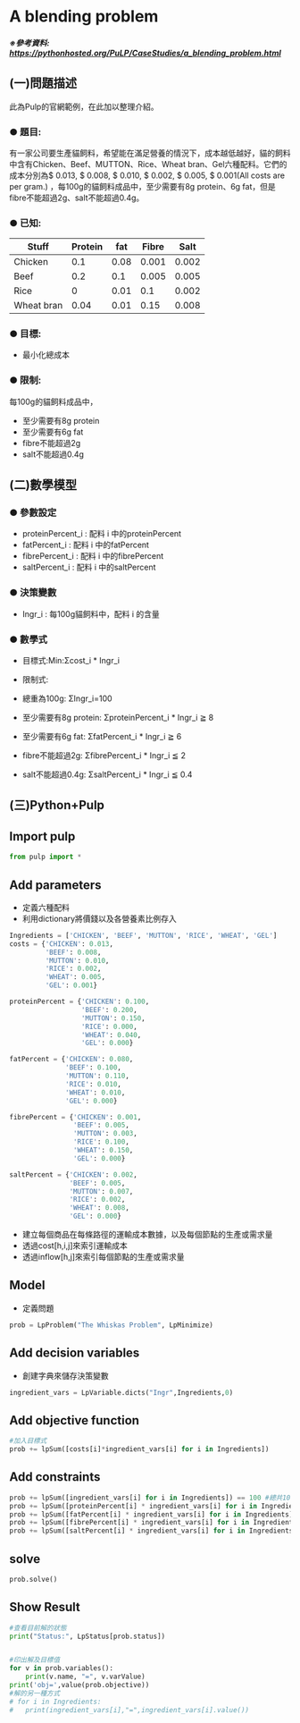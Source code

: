 # A blending problem

 ##### ※參考資料: https://pythonhosted.org/PuLP/CaseStudies/a_blending_problem.html 
  
 ## (一)問題描述
此為Pulp的官網範例，在此加以整理介紹。

 ### ● 題目:
 有一家公司要生產貓飼料，希望能在滿足營養的情況下，成本越低越好，貓的飼料中含有Chicken、Beef、MUTTON、Rice、Wheat bran、Gel六種配料。它們的成本分別為$ 0.013, $ 0.008, $ 0.010, $ 0.002, $ 0.005, $ 0.001(All costs are per gram.) ，每100g的貓飼料成品中，至少需要有8g protein、6g fat，但是fibre不能超過2g、salt不能超過0.4g。
 
 ### ● 已知:
|Stuff|Protein|fat|Fibre|Salt
|-----|-----|-----|-----|-----|
|Chicken|0.1|0.08|0.001|0.002|
|Beef|0.2|0.1|0.005|0.005|
|Rice|0|0.01|0.1|0.002|
|Wheat bran|0.04|0.01|0.15|0.008|
  
 ### ● 目標:
 - 最小化總成本

### ● 限制:
 每100g的貓飼料成品中，
 - 至少需要有8g protein
 - 至少需要有6g fat
 - fibre不能超過2g
 - salt不能超過0.4g
 

  
 ## (二)數學模型
 
 ### ● 參數設定
 - proteinPercent_i : 配料 i 中的proteinPercent
 - fatPercent_i : 配料 i 中的fatPercent
 - fibrePercent_i : 配料 i 中的fibrePercent
 - saltPercent_i : 配料 i 中的saltPercent
 
 ### ● 決策變數
 - Ingr_i : 每100g貓飼料中，配料 i 的含量
 
 ### ● 數學式

- 目標式:Min:Σcost_i * Ingr_i

- 限制式:
- 總重為100g: ΣIngr_i=100
- 至少需要有8g protein: ΣproteinPercent_i * Ingr_i ≧ 8
- 至少需要有6g fat: ΣfatPercent_i * Ingr_i ≧ 6
- fibre不能超過2g: ΣfibrePercent_i * Ingr_i ≦ 2
- salt不能超過0.4g: ΣsaltPercent_i * Ingr_i ≦ 0.4
 






## (三)Python+Pulp


## Import pulp


```python
from pulp import *
```

## Add parameters

- 定義六種配料
- 利用dictionary將價錢以及各營養素比例存入



```python
Ingredients = ['CHICKEN', 'BEEF', 'MUTTON', 'RICE', 'WHEAT', 'GEL']
costs = {'CHICKEN': 0.013, 
         'BEEF': 0.008, 
         'MUTTON': 0.010, 
         'RICE': 0.002, 
         'WHEAT': 0.005, 
         'GEL': 0.001}

proteinPercent = {'CHICKEN': 0.100, 
                  'BEEF': 0.200, 
                  'MUTTON': 0.150, 
                  'RICE': 0.000, 
                  'WHEAT': 0.040, 
                  'GEL': 0.000}

fatPercent = {'CHICKEN': 0.080, 
              'BEEF': 0.100, 
              'MUTTON': 0.110, 
              'RICE': 0.010, 
              'WHEAT': 0.010, 
              'GEL': 0.000}

fibrePercent = {'CHICKEN': 0.001, 
                'BEEF': 0.005, 
                'MUTTON': 0.003, 
                'RICE': 0.100, 
                'WHEAT': 0.150, 
                'GEL': 0.000}

saltPercent = {'CHICKEN': 0.002, 
               'BEEF': 0.005, 
               'MUTTON': 0.007, 
               'RICE': 0.002, 
               'WHEAT': 0.008, 
               'GEL': 0.000}
```

- 建立每個商品在每條路徑的運輸成本數據，以及每個節點的生產或需求量
- 透過cost[h,i,j]來索引運輸成本
- 透過inflow[h,j]來索引每個節點的生產或需求量



## Model

- 定義問題
```python
prob = LpProblem("The Whiskas Problem", LpMinimize)
```

## Add decision variables

- 創建字典來儲存決策變數

```python
ingredient_vars = LpVariable.dicts("Ingr",Ingredients,0)
```

## Add objective function

```python
#加入目標式
prob += lpSum([costs[i]*ingredient_vars[i] for i in Ingredients])
```

## Add constraints


```python
prob += lpSum([ingredient_vars[i] for i in Ingredients]) == 100 #總共100g
prob += lpSum([proteinPercent[i] * ingredient_vars[i] for i in Ingredients]) >= 8.0 #至少有8g protein
prob += lpSum([fatPercent[i] * ingredient_vars[i] for i in Ingredients]) >= 6.0 #至少有6g fat
prob += lpSum([fibrePercent[i] * ingredient_vars[i] for i in Ingredients]) <= 2.0 #fibre不超過2g
prob += lpSum([saltPercent[i] * ingredient_vars[i] for i in Ingredients]) <= 0.4 #salt不超過0.4g

```


## solve

```python
prob.solve()
```

##  Show Result


```python
#查看目前解的狀態
print("Status:", LpStatus[prob.status])


#印出解及目標值
for v in prob.variables():
    print(v.name, "=", v.varValue)
print('obj=',value(prob.objective))
#解的另一種方式
# for i in Ingredients:
#   print(ingredient_vars[i],"=",ingredient_vars[i].value())

```

  
    

  

